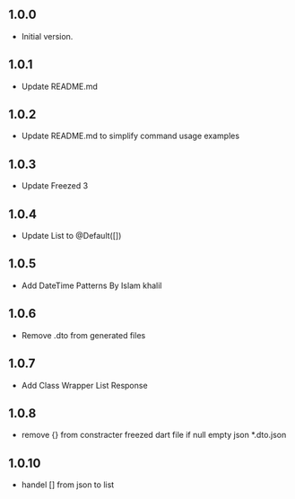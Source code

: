## 1.0.0

- Initial version.

## 1.0.1

- Update README.md

## 1.0.2

- Update README.md to simplify command usage examples

## 1.0.3

- Update Freezed 3

## 1.0.4

- Update List to @Default([]) 

## 1.0.5

- Add DateTime Patterns By Islam khalil

## 1.0.6

- Remove .dto from generated files

## 1.0.7

- Add Class Wrapper List Response

## 1.0.8

- remove {} from constracter freezed dart file if null empty json *.dto.json

## 1.0.10

- handel [] from json to list